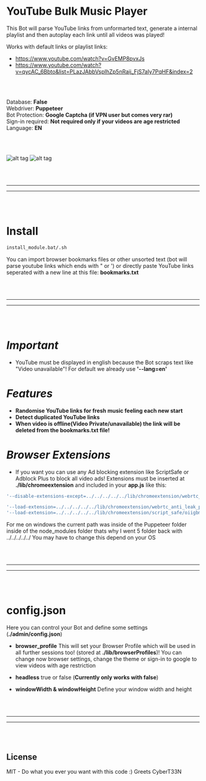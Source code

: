 # YouTube Bulk Music Player
This Bot will parse YouTube links from unformarted text, generate a internal playlist and then autoplay each link until all videos was played!

Works with default links or playlist links:
- https://www.youtube.com/watch?v=GvEMP8pvxJs
- https://www.youtube.com/watch?v=qycAC_6Bbto&list=PLazJAbbVspIhZp5nRaij_FjS7aIy7PqHF&index=2

<br />
<br />

Database: **False**
<br />
Webdriver: **Puppeteer**
<br />
Bot Protection: **Google Captcha (if VPN user but comes very rar)**
<br />
Sign-in required: **Not required only if your videos are age restricted**
<br />
Language: **EN**

<br />
<br />

![alt tag](https://i.imgur.com/UQ1QuAP.jpg)
![alt tag](https://i.imgur.com/auzn9pj.jpg)



<br />
<br />

 _____________________________________________________
 _____________________________________________________


<br />
<br />


# Install
```bash
install_module.bat/.sh
```  


You can import browser bookmarks files or other unsorted text (bot will parse youtube links which ends with " or ') or directly paste YouTube links seperated with a new line at this file:
**bookmarks.txt**


<br />
<br />

 _____________________________________________________
 _____________________________________________________


<br />
<br />



# *Important*
- YouTube must be displayed in english because the Bot scraps text like "Video unavailable"! For default we already use **'--lang=en'**

# *Features*
- **Randomise YouTube links for fresh music feeling each new start**
- **Detect duplicated YouTube links**
- **When video is offline(Video Private/unavailable) the link will be deleted from the bookmarks.txt file!**

# *Browser Extensions*
- If you want you can use any Ad blocking extension like ScriptSafe or Adblock Plus to block all video ads! Extensions must be inserted at **./lib/chromeextension** and included in your **app.js** like this:

```javascript
'--disable-extensions-except=../../../../../lib/chromeextension/webrtc_anti_leak_prevent/eiadekoaikejlgdbkbdfeijglgfdalml/1.0.14_0,../../../../../lib/chromeextension/script_safe/oiigbmnaadbkfbmpbfijlflahbdbdgdf/1.0.9.3_0',

'--load-extension=../../../../../lib/chromeextension/webrtc_anti_leak_prevent/eiadekoaikejlgdbkbdfeijglgfdalml/1.0.14_0',
'--load-extension=../../../../../lib/chromeextension/script_safe/oiigbmnaadbkfbmpbfijlflahbdbdgdf/1.0.9.3_0',

```  
For me on windows the current path was inside of the Puppeteer folder inside of the node_modules folder thats why I went 5 folder back with ../../../../../
You may have to change this depend on your OS



<br />
<br />

 _____________________________________________________
 _____________________________________________________


<br />
<br />


# config.json
Here you can control your Bot and define some settings (**./admin/config.json**)

- **browser_profile** This will set your Browser Profile which will be used in all further sessions too! (stored at **./lib/browserProfiles**)! You can change now browser settings, change the theme or sign-in to google to view videos with age restriction

- **headless**
true or false (**Currently only works with false**)

- **windowWidth & windowHeight** Define your window width and height


<br />
<br />

 _____________________________________________________
 _____________________________________________________


<br />
<br />


## License  
MIT - Do what you ever you want with this code :) Greets CyberT33N
